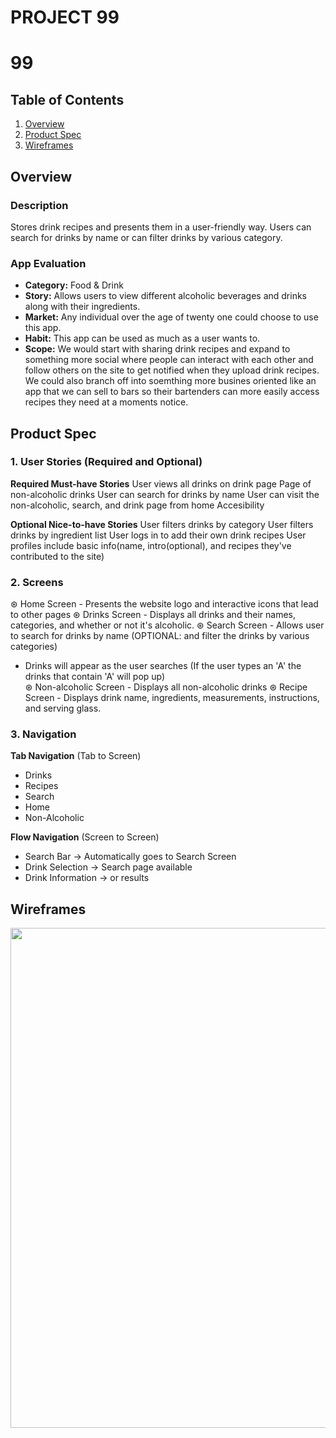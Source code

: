 # PROJECT 99
# 99

## Table of Contents
1. [Overview](#Overview)
2. [Product Spec](#Product-Spec)
3. [Wireframes](#Wireframes)


## Overview
### Description
Stores drink recipes and presents them in a user-friendly way. Users can search for drinks by name or can filter drinks by various category.

### App Evaluation
- **Category:** Food & Drink
- **Story:** Allows users to view different alcoholic beverages and drinks along with their ingredients.
- **Market:** Any individual over the age of twenty one could choose to use this app.
- **Habit:** This app can be used as much as a user wants to.
- **Scope:** We would start with sharing drink recipes and expand to something more social where people can 
             interact with each other and follow others on the site to get notified when they upload drink recipes. 
             We could also branch off into soemthing more busines oriented like an app that we can sell to bars so 
             their bartenders can more easily access recipes they need at a moments notice.

## Product Spec
### 1. User Stories (Required and Optional)

**Required Must-have Stories**
User views all drinks on drink page
Page of non-alcoholic drinks
User can search for drinks by name
User can visit the non-alcoholic, search, and drink page from home
Accesibility

**Optional Nice-to-have Stories**
User filters drinks by category
User filters drinks by ingredient list
User logs in to add their own drink recipes
User profiles include basic info(name, intro(optional), and recipes they've contributed to the site)

### 2. Screens
⊛ Home Screen - Presents the website logo and interactive icons that lead to other pages
⊛ Drinks Screen - Displays all drinks and their names, categories, and whether or not it's alcoholic.
⊛ Search Screen - Allows user to search for drinks by name (OPTIONAL: and filter the drinks by various categories)
   - Drinks will appear as the user searches (If the user types an 'A' the drinks that contain 'A' will pop up)      
⊛ Non-alcoholic Screen - Displays all non-alcoholic drinks
⊛ Recipe Screen - Displays drink name, ingredients, measurements, instructions, and serving glass.


### 3. Navigation

**Tab Navigation** (Tab to Screen)
* Drinks
* Recipes
* Search
* Home
* Non-Alcoholic

**Flow Navigation** (Screen to Screen)
* Search Bar -> Automatically goes to Search Screen
* Drink Selection -> Search page available
* Drink Information -> or results
## Wireframes
<img src="https://i.imgur.com/bkZ49mY.png" width=800><br>
